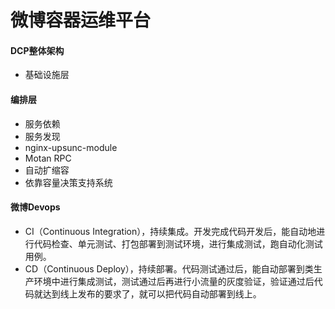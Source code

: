 # 微博容器运维平台
#### DCP整体架构
* 基础设施层

#### 编排层
* 服务依赖
* 服务发现
* nginx-upsunc-module
* Motan RPC
* 自动扩缩容
* 依靠容量决策支持系统

#### 微博Devops
* CI（Continuous Integration），持续集成。开发完成代码开发后，能自动地进行代码检查、单元测试、打包部署到测试环境，进行集成测试，跑自动化测试用例。
* CD（Continuous Deploy），持续部署。代码测试通过后，能自动部署到类生产环境中进行集成测试，测试通过后再进行小流量的灰度验证，验证通过后代码就达到线上发布的要求了，就可以把代码自动部署到线上。